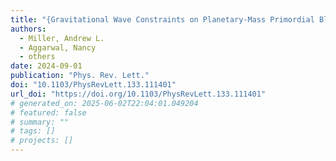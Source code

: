 ```yaml
---
title: "{Gravitational Wave Constraints on Planetary-Mass Primordial Black Holes Using LIGO O3a Data}"
authors:
  - Miller, Andrew L.
  - Aggarwal, Nancy
  - others
date: 2024-09-01
publication: "Phys. Rev. Lett."
doi: "10.1103/PhysRevLett.133.111401"
url_doi: "https://doi.org/10.1103/PhysRevLett.133.111401"
# generated_on: 2025-06-02T22:04:01.049204
# featured: false
# summary: ""
# tags: []
# projects: []
---
```


